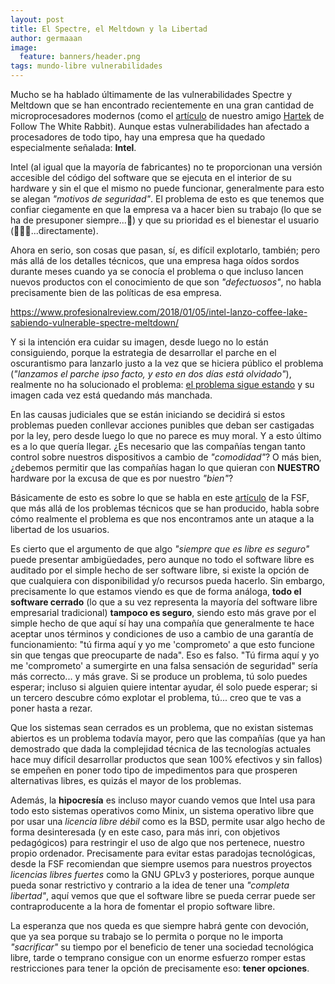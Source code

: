 ```yaml
---
layout: post
title: El Spectre, el Meltdown y la Libertad
author: germaaan
image:
  feature: banners/header.png
tags: mundo-libre vulnerabilidades
---
```


Mucho se ha hablado últimamente de las vulnerabilidades Spectre y Meltdown que se han encontrado recientemente en una gran cantidad de microprocesadores modernos (como el [artículo](https://www.fwhibbit.es/spectre-y-meltdown) de nuestro amigo [Hartek](https://twitter.com/guille_hartek) de Follow The White Rabbit). Aunque estas vulnerabilidades han afectado a procesadores de todo tipo, hay una empresa que ha quedado especialmente señalada: **Intel**.

Intel (al igual que la mayoría de fabricantes) no te proporcionan una versión accesible del código del software que se ejecuta en el interior de su hardware y sin el que el mismo no puede funcionar, generalmente para esto se alegan _"motivos de seguridad"_. El problema de esto es que tenemos que confiar ciegamente en que la empresa va a hacer bien su trabajo (lo que se ha de presuponer siempre...🌚) y que su prioridad es el bienestar el usuario (🌚🌚🌚...directamente).

Ahora en serio, son cosas que pasan, sí, es difícil explotarlo, también; pero más allá de los detalles técnicos, que una empresa haga oídos sordos durante meses cuando ya se conocía el problema o que incluso lancen nuevos productos con el conocimiento de que son _"defectuosos"_, no habla precisamente bien de las políticas de esa empresa.

https://www.profesionalreview.com/2018/01/05/intel-lanzo-coffee-lake-sabiendo-vulnerable-spectre-meltdown/

Y si la intención era cuidar su imagen, desde luego no lo están consiguiendo, porque la estrategia de desarrollar el parche en el oscurantismo para lanzarlo justo a la vez que se hiciera público el problema (_"lanzamos el parche ipso facto, y esto en dos días está olvidado"_), realmente no ha solucionado el problema: [el problema sigue estando](https://www.xataka.com/componentes/intel-admite-que-el-parche-para-spectre-provoca-problemas-en-practicamente-todos-sus-procesadores) y su imagen cada vez está quedando más manchada.

En las causas judiciales que se están iniciando se decidirá si estos problemas pueden conllevar acciones punibles que deban ser castigadas por la ley, pero desde luego lo que no parece es muy moral. Y a esto último es a lo que quería llegar. ¿Es necesario que las compañías tengan tanto control sobre nuestros dispositivos a cambio de _"comodidad"_? O más bien, ¿debemos permitir que las compañías hagan lo que quieran con **NUESTRO** hardware por la excusa de que es por nuestro _"bien"_?

Básicamente de esto es sobre lo que se habla en este [artículo](https://www.fsf.org/blogs/sysadmin/the-management-engine-an-attack-on-computer-users-freedom) de la FSF, que más allá de los problemas técnicos que se han producido, habla sobre cómo realmente el problema es que nos encontramos ante un ataque a la libertad de los usuarios.

Es cierto que el argumento de que algo _"siempre que es libre es seguro"_ puede presentar ambigüedades, pero aunque no todo el software libre es auditado por el simple hecho de ser software libre, si existe la opción de que cualquiera con disponibilidad y/o recursos pueda hacerlo. Sin embargo, precisamente lo que estamos viendo es que de forma análoga, **todo el software cerrado** (lo que a su vez representa la mayoría del software libre empresarial tradicional) **tampoco es seguro**, siendo esto más grave por el simple hecho de que aquí sí hay una compañía que generalmente te hace aceptar unos términos y condiciones de uso a cambio de una garantía de funcionamiento: "tú firma aquí y yo me 'comprometo' a que esto funcione sin que tengas que preocuparte de nada". Eso es falso. "Tú firma aquí y yo me 'comprometo' a sumergirte en una falsa sensación de seguridad" sería más correcto... y más grave. Si se produce un problema, tú solo puedes esperar; incluso si alguien quiere intentar ayudar, él solo puede esperar; si un tercero descubre cómo explotar el problema, tú... creo que te vas a poner hasta a rezar.

Que los sistemas sean cerrados es un problema, que no existan sistemas abiertos es un problema todavía mayor, pero que las compañías (que ya han demostrado que dada la complejidad técnica de las tecnologías actuales hace muy difícil desarrollar productos que sean 100% efectivos y sin fallos) se empeñen en poner todo tipo de impedimentos para que prosperen alternativas libres, es quizás el mayor de los problemas.

Además, la **hipocresía** es incluso mayor cuando vemos que Intel usa para todo esto sistemas operativos como Minix, un sistema operativo libre que por usar una _licencia libre débil_ como es la BSD, permite usar algo hecho de forma desinteresada (y en este caso, para más inri, con objetivos pedagógicos) para restringir el uso de algo que nos pertenece, nuestro propio ordenador. Precisamente para evitar estas paradojas tecnológicas, desde la FSF recomiendan que siempre usemos para nuestros proyectos _licencias libres fuertes_ como la GNU GPLv3 y posteriores, porque aunque pueda sonar restrictivo y contrario a la idea de tener una _"completa libertad"_, aquí vemos que que el software libre se pueda cerrar puede ser contraproducente a la hora de fomentar el propio software libre.

La esperanza que nos queda es que siempre habrá gente con devoción, que ya sea porque su trabajo se lo permita o porque no le importa _"sacrificar"_ su tiempo por el beneficio de tener una sociedad tecnológica libre, tarde o temprano consigue con un enorme esfuerzo romper estas restricciones para tener la opción de precisamente eso: **tener opciones**.









